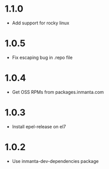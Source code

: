 # 1.1.0
- Add support for rocky linux

# 1.0.5
- Fix escaping bug in .repo file

# 1.0.4
- Get OSS RPMs from packages.inmanta.com

# 1.0.3
- Install epel-release on el7

# 1.0.2
- Use inmanta-dev-dependencies package
